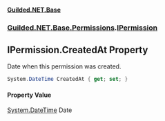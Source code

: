 
#### [Guilded.NET.Base](Guilded_NET_Base 'Guilded_NET_Base')
### [Guilded.NET.Base.Permissions](Guilded_NET_Base#Guilded_NET_Base_Permissions 'Guilded.NET.Base.Permissions').[IPermission](IPermission 'Guilded.NET.Base.Permissions.IPermission')
## IPermission.CreatedAt Property
Date when this permission was created.  
```csharp
System.DateTime CreatedAt { get; set; }
```

#### Property Value
[System.DateTime](https://docs.microsoft.com/en-us/dotnet/api/System.DateTime 'System.DateTime')
Date
